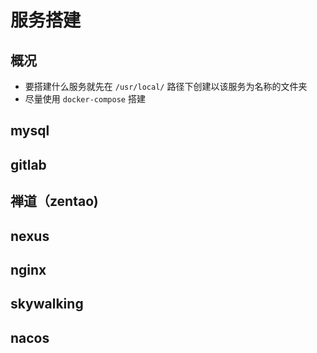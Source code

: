 # 服务搭建
## 概况
- 要搭建什么服务就先在 `/usr/local/` 路径下创建以该服务为名称的文件夹 
- 尽量使用 `docker-compose` 搭建
## mysql

## gitlab
## 禅道（zentao)
## nexus
## nginx
## skywalking
## nacos
